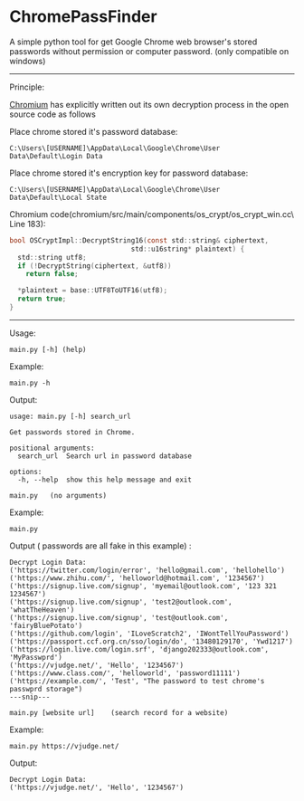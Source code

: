 # ChromePassFinder
A simple python tool for get Google Chrome web browser's stored passwords without permission or computer password. (only compatible on windows)


---

Principle:

[Chromium](https://source.chromium.org/chromium/chromium/src/+/main:components/os_crypt/sync/os_crypt_win.cc;l=1?q=os_crypt_win&sq=&ss=chromium ) has explicitly written out its own decryption process in the open source code as follows

Place chrome stored it's password database:
```
C:\Users\[USERNAME]\AppData\Local\Google\Chrome\User Data\Default\Login Data
```


Place chrome stored it's encryption key for password database:
```
C:\Users\[USERNAME]\AppData\Local\Google\Chrome\User Data\Default\Local State
```


Chromium code\(chromium/src/main/components/os_crypt/os_crypt_win.cc\ Line 183):
```c
bool OSCryptImpl::DecryptString16(const std::string& ciphertext,
                              std::u16string* plaintext) {
  std::string utf8;
  if (!DecryptString(ciphertext, &utf8))
    return false;

  *plaintext = base::UTF8ToUTF16(utf8);
  return true;
}
```


---
Usage:

```
main.py [-h] (help)
```
Example:
```
main.py -h
```
Output:
```
usage: main.py [-h] search_url

Get passwords stored in Chrome.

positional arguments:
  search_url  Search url in password database

options:
  -h, --help  show this help message and exit
```


```
main.py   (no arguments)
```
Example:
```
main.py
```
Output \( passwords are all fake in this example\) : 
```
Decrypt Login Data:
('https://twitter.com/login/error', 'hello@gmail.com', 'hellohello')
('https://www.zhihu.com/', 'helloworld@hotmail.com', '1234567')
('https://signup.live.com/signup', 'myemail@outlook.com', '123 321 1234567')
('https://signup.live.com/signup', 'test2@outlook.com', 'whatTheHeaven')
('https://signup.live.com/signup', 'test@outlook.com', 'fairyBluePotato')
('https://github.com/login', 'ILoveScratch2', 'IWontTellYouPassword')
('https://passport.ccf.org.cn/sso/login/do', '13480129170', 'Ywd1217')
('https://login.live.com/login.srf', 'django202333@outlook.com', 'MyPasswprd')
('https://vjudge.net/', 'Hello', '1234567')
('https://www.class.com/', 'helloworld', 'password11111')
('https://example.com/', 'Test', "The password to test chrome's passwprd storage")
---snip---
```


```
main.py [website url]    (search record for a website)
```
Example:
```
main.py https://vjudge.net/
```
Output:
```
Decrypt Login Data:
('https://vjudge.net/', 'Hello', '1234567')
```

